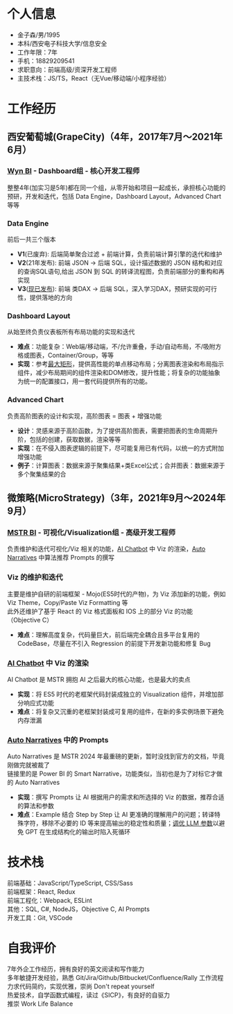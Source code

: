 # 个人信息
* 金子森/男/1995
* 本科/西安电子科技大学/信息安全
* 工作年限：7年
* 手机：18829209541
* 求职意向：前端高级/资深开发工程师
* 主技术栈：JS/TS，React（无Vue/移动端/小程序经验）

# 工作经历
## 西安葡萄城(GrapeCity)（4年，2017年7月～2021年6月）
### [Wyn BI](https://www.grapecity.com.cn/solutions/wyn) - Dashboard组 - 核心开发工程师
整整4年(加实习是5年)都在同一个组，从零开始和项目一起成长，承担核心功能的预研，开发和迭代，包括 Data Engine，Dashboard Layout，Advanced Chart 等等

### Data Engine
前后一共三个版本
  * **V1**(已废弃): 后端简单聚合过滤 + 前端计算，负责前端计算引擎的迭代和维护
  * **V2**(21年发布): 前端 JSON -> 后端 SQL，设计描述数据的 JSON 结构和对应的查询SQL语句,给出 JSON 到 SQL 的转译流程图，负责前端部分的重构和再实现
  * **V3**([现已发布](https://www.grapecity.com.cn/solutions/wyn/help/docs/wax/recognize-wax)): 前端 类DAX -> 后端 SQL，深入学习DAX，预研实现的可行性，提供落地的方向

### Dashboard Layout
从始至终负责仪表板所有布局功能的实现和迭代
* **难点**：功能复杂：Web端/移动端，不/允许重叠，手动/自动布局，不/吸附方格或图表，Container/Group，等等
* **实现**：参考[最大矩形](https://leetcode-cn.com/problems/maximal-rectangle/)，提供高性能的单点移动布局；分离图表渲染和布局指示组件，减少布局期间的组件渲染和DOM修改，提升性能；将复杂的功能抽象为统一的配置接口，用一套代码提供所有的功能。

### Advanced Chart
负责高阶图表的设计和实现，高阶图表 = 图表 + 增强功能
* **设计**：灵感来源于高阶函数，为了提供高阶图表，需要把图表的生命周期升阶，包括的创建，获取数据，渲染等等
* **实现**：在不侵入图表逻辑的前提下，尽可能复用已有代码，以统一的方式附加增强功能
* **例子**：计算图表：数据来源于聚集结果+类Excel公式；合并图表：数据来源于多个聚集结果的合

## 微策略(MicroStrategy)（3年，2021年9月～2024年9月）
### [MSTR BI](https://www.microstrategy.com/enterprise-analytics/dossier) - 可视化/Visualization组 - 高级开发工程师
负责维护和迭代可视化/Viz 相关的功能，[AI Chatbot](https://www.microstrategy.com/enterprise-analytics/ai-chatbot-for-apps) 中 Viz 的渲染，[Auto Narratives](https://learn.microsoft.com/en-us/power-bi/visuals/power-bi-visualization-smart-narrative) 中算法推荐 Prompts 的撰写

### Viz 的维护和迭代
主要是维护自研的前端框架 - Mojo(ES5时代的产物)，为 Viz 添加新的功能，例如 Viz Theme，Copy/Paste Viz Formatting 等  
此外还维护了基于 React 的 Viz 格式面板和 IOS 上的部分 Viz 的功能（Objective C）
* **难点**：理解高度复杂，代码量巨大，前后端完全耦合且多平台复用的 CodeBase，尽量在不引入 Regression 的前提下开发新功能和修复 Bug

### [AI Chatbot](https://www.microstrategy.com/enterprise-analytics/ai-chatbot-for-apps) 中 Viz 的渲染
AI Chatbot 是 MSTR 拥抱 AI 之后最大的核心功能，也是最大的卖点
* **实现**：将 ES5 时代的老框架代码封装成独立的 Visualization 组件，并增加部分响应式功能
* **难点**：将复杂又沉重的老框架封装成可复用的组件，在新的多实例场景下避免内存泄漏

### [Auto Narratives](https://learn.microsoft.com/en-us/power-bi/visuals/power-bi-visualization-smart-narrative) 中的 Prompts 
Auto Narratives 是 MSTR 2024 年最重磅的更新，暂时没找到官方的文档，毕竟刚做完就被裁了  
链接里的是 Power BI 的 Smart Narrative，功能类似，当初也是为了对标它才做的 Auto Narratives  
* **实现**：撰写 Prompts 让 AI 根据用户的需求和所选择的 Viz 的数据，推荐合适的算法和参数  
* **难点**：Example 结合 Step by Step 让 AI 更准确的理解用户的问题；转译特殊字符，移除不必要的 ID 等来提高输出的稳定性和质量；[调优 LLM 参数](https://platform.openai.com/docs/advanced-usage/frequency-and-presence-penalties)以避免 GPT 在生成结构化的输出时陷入死循环  

# 技术栈
前端基础：JavaScript/TypeScript, CSS/Sass  
前端框架：React, Redux   
前端工程化：Webpack, ESLint  
其他：SQL, C#, NodeJS，Objective C, AI Prompts  
开发工具：Git, VSCode  

# 自我评价
7年外企工作经历，拥有良好的英文阅读和写作能力  
多年敏捷开发经验，熟悉 Git/Jira/Github/Bitbucket/Confluence/Rally 工作流程  
力求代码简约，实现优雅，崇尚 Don't repeat yourself   
热爱技术，自学函数式编程，读过《SICP》，有良好的自驱力   
推崇 Work Life Balance  
